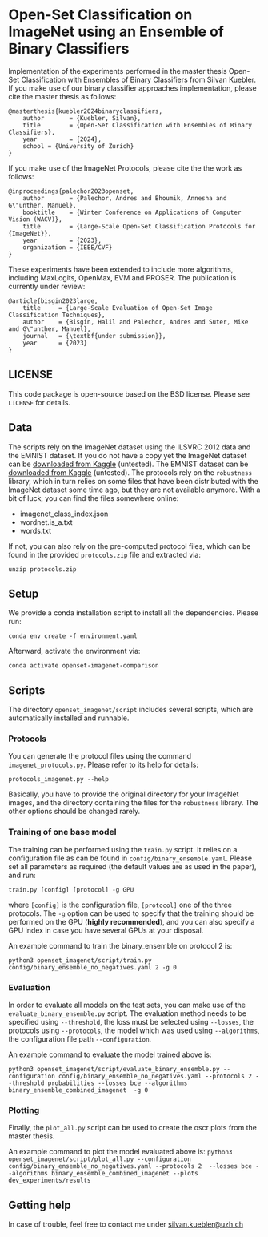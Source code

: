 # Open-Set Classification on ImageNet using an Ensemble of Binary Classifiers
Implementation of the experiments performed in the master thesis Open-Set Classification with Ensembles of Binary Classifiers from Silvan Kuebler. 
If you make use of our binary classifier approaches implementation, please cite the master thesis as follows:

    @masterthesis{kuebler2024binaryclassifiers,
        author       = {Kuebler, Silvan},
        title        = {Open-Set Classification with Ensembles of Binary Classifiers},
        year         = {2024},
        school = {University of Zurich}
    }

If you make use of the ImageNet Protocols, please cite the the work as follows:

    @inproceedings{palechor2023openset,
        author       = {Palechor, Andres and Bhoumik, Annesha and G\"unther, Manuel},
        booktitle    = {Winter Conference on Applications of Computer Vision (WACV)},
        title        = {Large-Scale Open-Set Classification Protocols for {ImageNet}},
        year         = {2023},
        organization = {IEEE/CVF}
    }

These experiments have been extended to include more algorithms, including MaxLogits, OpenMax, EVM and PROSER.
The publication is currently under review:

    @article{bisgin2023large,
        title     = {Large-Scale Evaluation of Open-Set Image Classification Techniques},
        author    = {Bisgin, Halil and Palechor, Andres and Suter, Mike and G\"unther, Manuel},
        journal   = {\textbf{under submission}},
        year      = {2023}
    }



## LICENSE
This code package is open-source based on the BSD license.
Please see `LICENSE` for details.

## Data

The scripts rely on the ImageNet dataset using the ILSVRC 2012 data and the EMNIST dataset.
If you do not have a copy yet the ImageNet dataset can be [downloaded from Kaggle](https://www.kaggle.com/competitions/imagenet-object-localization-challenge/overview) (untested). The EMNIST dataset can be [downloaded from Kaggle](https://www.kaggle.com/datasets/crawford/emnist) (untested).
The protocols rely on the `robustness` library, which in turn relies on some files that have been distributed with the ImageNet dataset some time ago, but they are not available anymore.
With a bit of luck, you can find the files somewhere online:

* imagenet_class_index.json
* wordnet.is_a.txt
* words.txt

If not, you can also rely on the pre-computed protocol files, which can be found in the provided `protocols.zip` file and extracted via:

    unzip protocols.zip


## Setup

We provide a conda installation script to install all the dependencies.
Please run:

    conda env create -f environment.yaml

Afterward, activate the environment via:

    conda activate openset-imagenet-comparison

## Scripts

The directory `openset_imagenet/script` includes several scripts, which are automatically installed and runnable.

### Protocols

You can generate the protocol files using the command `imagenet_protocols.py`.
Please refer to its help for details:

    protocols_imagenet.py --help

Basically, you have to provide the original directory for your ImageNet images, and the directory containing the files for the `robustness` library.
The other options should be changed rarely.

### Training of one base model

The training can be performed using the `train.py` script.
It relies on a configuration file as can be found in `config/binary_ensemble.yaml`.
Please set all parameters as required (the default values are as used in the paper), and run:

    train.py [config] [protocol] -g GPU

where `[config]` is the configuration file, `[protocol]` one of the three protocols.
The `-g` option can be used to specify that the training should be performed on the GPU (**highly recommended**), and you can also specify a GPU index in case you have several GPUs at your disposal.

An example command to train the binary_ensemble on protocol 2 is:

`python3 openset_imagenet/script/train.py config/binary_ensemble_no_negatives.yaml 2 -g 0`

### Evaluation

In order to evaluate all models on the test sets, you can make use of the `evaluate_binary_ensemble.py` script. The evaluation method needs to be specified using `--threshold`, the loss must be selected using `--losses`, the protocols using `--protocols`, the model which was used using `--algorithms`, the configuration file path `--configuration`.

An example command to evaluate the model trained above is:

`python3 openset_imagenet/script/evaluate_binary_ensemble.py --configuration config/binary_ensemble_no_negatives.yaml --protocols 2 --threshold probabilities --losses bce --algorithms binary_ensemble_combined_imagenet  -g 0`

### Plotting

Finally, the `plot_all.py` script can be used to create the oscr plots from the master thesis.

An example command to plot the model evaluated above is:
`python3 openset_imagenet/script/plot_all.py --configuration config/binary_ensemble_no_negatives.yaml --protocols 2  --losses bce --algorithms binary_ensemble_combined_imagenet --plots dev_experiments/results`

## Getting help

In case of trouble, feel free to contact me under [silvan.kuebler@uzh.ch](mailto:silvan.kuebler@uzh.ch?subject=Open-Set%20Binary%20Classifiers)

